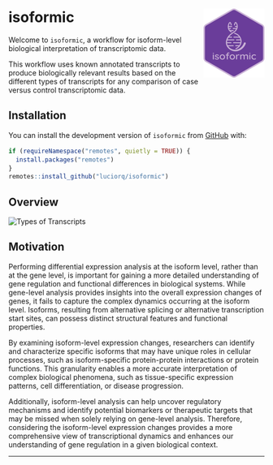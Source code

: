 
# isoformic <img src="man/figures/logo.png" align="right" height="136" />

<!-- badges: start -->
<!-- badges: end -->

Welcome to `isoformic`, a workflow for isoform-level biological interpretation of transcriptomic data.

This workflow uses known annotated transcripts to produce biologically relevant results based on the different types of transcripts for any comparison of case versus control transcriptomic data.

## Installation

You can install the development version of `isoformic` from [GitHub][github-ref] with:

``` r
if (requireNamespace("remotes", quietly = TRUE)) {
  install.packages("remotes")
}
remotes::install_github("luciorq/isoformic")
```

## Overview

![Types of Transcripts](https://i.imgur.com/UWoAr0k.png)

## Motivation

Performing differential expression analysis at the isoform level, rather than at the gene level, is important for gaining a more detailed understanding of gene regulation and functional differences in biological systems. While gene-level analysis provides insights into the overall expression changes of genes, it fails to capture the complex dynamics occurring at the isoform level. Isoforms, resulting from alternative splicing or alternative transcription start sites, can possess distinct structural features and functional properties.

By examining isoform-level expression changes, researchers can identify and characterize specific isoforms that may have unique roles in cellular processes, such as isoform-specific protein-protein interactions or protein functions. This granularity enables a more accurate interpretation of complex biological phenomena, such as tissue-specific expression patterns, cell differentiation, or disease progression.

Additionally, isoform-level analysis can help uncover regulatory mechanisms and identify potential biomarkers or therapeutic targets that may be missed when solely relying on gene-level analysis. Therefore, considering the isoform-level expression changes provides a more comprehensive view of transcriptional dynamics and enhances our understanding of gene regulation in a given biological context.

---

[github-ref]: https://github.com/
